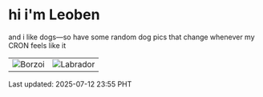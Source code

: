 # hi i'm Leoben

and i like dogs—so have some random dog pics that change whenever my CRON feels like it

|  |  |
|--------|----------|
| ![Borzoi](https://random-dog-vercel.vercel.app/api/random-borzoi?v=1752335746) | ![Labrador](https://random-dog-vercel.vercel.app/api/random-labrador?v=1752335746) |

Last updated: 2025-07-12 23:55 PHT
